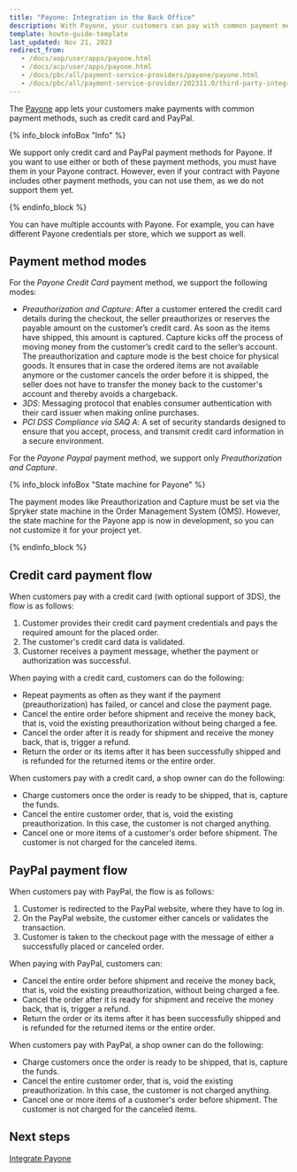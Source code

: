 ```yaml
---
title: "Payone: Integration in the Back Office"
description: With Payone, your customers can pay with common payment methods, such as credit card and PayPal.
template: howto-guide-template
last_updated: Nov 21, 2023
redirect_from:
   - /docs/aop/user/apps/payone.html
   - /docs/acp/user/apps/payone.html
   - /docs/pbc/all/payment-service-providers/payone/payone.html
   - /docs/pbc/all/payment-service-provider/202311.0/third-party-integrations/payone/integration-in-the-back-office/payone-integration-in-the-back-office.html
---
```


The [Payone](https://www.payone.com/DE-en?ref=spryker-documentation) app lets your customers make payments with common payment methods, such as credit card and PayPal.

{% info_block infoBox "Info" %}

We support only credit card and PayPal payment methods for Payone. If you want to use either or both of these payment methods, you must have them in your Payone contract. However, even if your contract with Payone includes other payment methods, you can not use them, as we do not support them yet.

{% endinfo_block %}

You can have multiple accounts with Payone. For example, you can have different Payone credentials per store, which we support as well.

## Payment method modes

For the *Payone Credit Card* payment method, we support the following modes:

- *Preauthorization and Capture*: After a customer entered the credit card details during the checkout, the seller preauthorizes or reserves the payable amount on the customer’s credit card. As soon as the items have shipped, this amount is captured. Capture kicks off the process of moving money from the customer’s credit card to the seller’s account. The preauthorization and capture mode is the best choice for physical goods. It ensures that in case the ordered items are not available anymore or the customer cancels the order before it is shipped, the seller does not have to transfer the money back to the customer's account and thereby avoids a chargeback.
- *3DS*: Messaging protocol that enables consumer authentication with their card issuer when making online purchases.
- *PCI DSS Compliance via SAQ A*: A set of security standards designed to ensure that you accept, process, and transmit credit card information in a secure environment.

For the *Payone Paypal* payment method, we support only *Preauthorization and Capture*.

{% info_block infoBox "State machine for Payone" %}

The payment modes like Preauthorization and Capture must be set via the Spryker state machine in the Order Management System (OMS). However, the state machine for the Payone app is now in development, so you can not customize it for your project yet.

{% endinfo_block %}

## Credit card payment flow

When customers pay with a credit card (with optional support of 3DS), the flow is as follows:

1. Customer provides their credit card payment credentials and pays the required amount for the placed order.
2. The customer's credit card data is validated.
3. Customer receives a payment message, whether the payment or authorization was successful.

When paying with a credit card, customers can do the following:

- Repeat payments as often as they want if the payment (preauthorization) has failed, or cancel and close the payment page.
- Cancel the entire order before shipment and receive the money back, that is, void the existing preauthorization without being charged a fee.
- Cancel the order after it is ready for shipment and receive the money back, that is, trigger a refund.
- Return the order or its items after it has been successfully shipped and is refunded for the returned items or the entire order.

When customers pay with a credit card, a shop owner can do the following:


- Charge customers once the order is ready to be shipped, that is, capture the funds.
- Cancel the entire customer order, that is, void the existing preauthorization. In this case, the customer is not charged anything.
- Cancel one or more items of a customer's order before shipment. The customer is not charged for the canceled items.

## PayPal payment flow

When customers pay with PayPal, the flow is as follows:

1. Customer is redirected to the PayPal website, where they have to log in.
2. On the PayPal website, the customer either cancels or validates the transaction.
3. Customer is taken to the checkout page with the message of either a successfully placed or canceled order.

When paying with PayPal, customers can:

- Cancel the entire order before shipment and receive the money back, that is, void the existing preauthorization, without being charged a fee.
- Cancel the order after it is ready for shipment and receive the money back, that is, trigger a refund.
- Return the order or its items after it has been successfully shipped and is refunded for the returned items or the entire order.

When customers pay with PayPal, a shop owner can do the following:

- Charge customers once the order is ready to be shipped, that is, capture the funds.
- Cancel the entire customer order, that is, void the existing preauthorization. In this case, the customer is not charged anything.
- Cancel one or more items of a customer's order before shipment. The customer is not charged for the canceled items.

## Next steps

[Integrate Payone](/docs/pbc/all/payment-service-provider/{{page.version}}/base-shop/third-party-integrations/payone/app-composition-platform-integration/integrate-payone.html)
